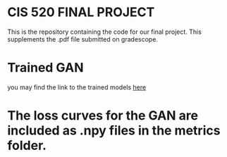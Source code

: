 # CIS 520 FINAL PROJECT
This is the repository containing the code for our final project. This supplements the .pdf file submitted on gradescope.

# Trained GAN
you may find the link to the trained models [here](https://drive.google.com/drive/folders/1kwLP8P4Qq9nL9CxBqBL6Twdmkw-9LPsQ?usp=sharing)

# The loss curves for the GAN are included as .npy files in the metrics folder.

